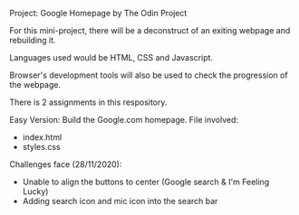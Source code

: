 Project: Google Homepage by The Odin Project

For this mini-project, there will be a deconstruct of an exiting webpage 
and rebuilding it. 

Languages used would be HTML, CSS and Javascript.

Browser's development tools will also be used to check the progression of 
the webpage.

There is 2 assignments in this respository.

Easy Version: Build the Google.com homepage.
File involved:
- index.html
- styles.css

Challenges face (28/11/2020):
- Unable to align the buttons to center (Google search & I'm Feeling Lucky)
- Adding search icon and mic icon into the search bar
